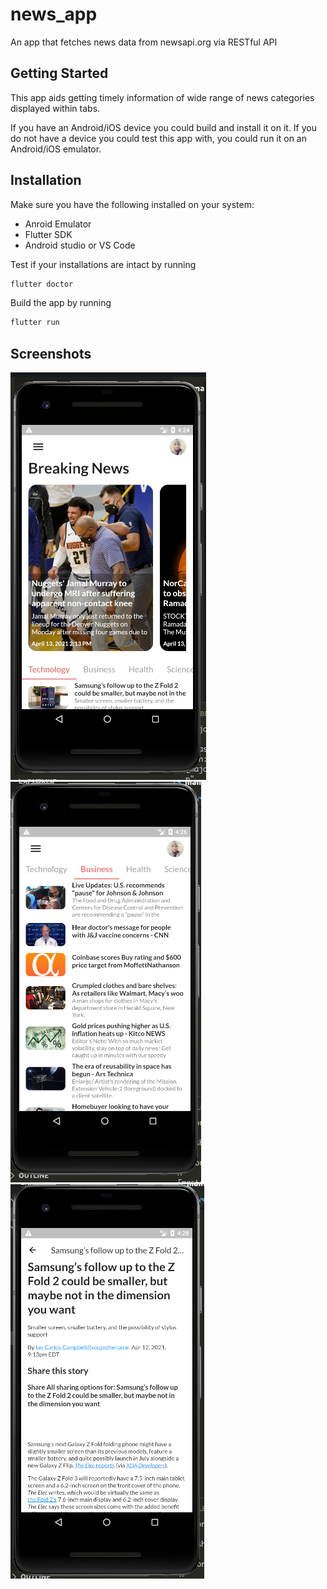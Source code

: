 # news_app

An app that fetches news data from newsapi.org via RESTful API

## Getting Started

This app aids getting timely information of wide range of news categories displayed within tabs.

If you have an Android/iOS device you could build and install it on it. If you do not have a device you could test this app with, you could run it on an Android/iOS emulator.

## Installation

Make sure you have the following installed on your system:

- Anroid Emulator
- Flutter SDK
- Android studio or VS Code

Test if your installations are intact by running

```bash
flutter doctor
```

Build the app by running

```bash
flutter run
```

## Screenshots

![The home age](screenshots/news_app_home_page.png)
![Tab below the sliding widget](screenshots/news_app_tabview.png)
![News detail page](screenshots/news_app_news_detail_view.png)
